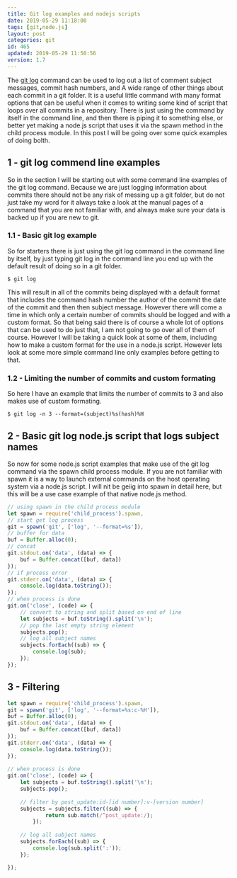 ```yaml
---
title: Git log examples and nodejs scripts
date: 2019-05-29 11:18:00
tags: [git,node.js]
layout: post
categories: git
id: 465
updated: 2019-05-29 11:50:56
version: 1.7
---
```


The [git log](https://git-scm.com/docs/git-log) command can be used to log out a list of comment subject messages, commit hash numbers, and A wide range of other things about each commit in a git folder. It is a useful little command with many format options that can be useful when it comes to writing some kind of script that loops over all commits in a repository. There is just using the command by itself in the command line, and then there is piping it to something else, or better yet making a node.js script that uses it via the spawn method in the child process module. In this post I will be going over some quick examples of doing bolth.

<!-- more -->

## 1 - git log commend line examples

So in the section I will be starting out with some command line examples of the git log command. Because we are just logging information about commits there should not be any risk of messing up a git folder, but do not just take my word for it always take a look at the manual pages of a command that you are not familiar with, and always make sure your data is backed up if you are new to git.

### 1.1 - Basic git log example

So for starters there is just using the git log command in the command line by itself, by just typing git log in the command line you end up with the default result of doing so in a git folder.

```
$ git log
```

This will result in all of the commits being displayed with a default format that includes the command hash number the author of the commit the date of the commit and then then subject message. However there will come a time in which only a certain number of commits should be logged and with a custom format. So that being said there is of course a whole lot of options that can be used to do just that, I am not going to go over all of them of course. However I will be taking a quick look at some of them, including how to make a custom format for the use in a node.js script. However lets look at some more simple command line only examples before getting to that.

### 1.2 - Limiting the number of commits and custom formating

So here I have an example that limits the number of commits to 3 and also makes use of custom formating.

```
$ git log -n 3 --format=(subject)%s(hash)%H 
```

## 2 - Basic git log node.js script that logs subject names

So now for some node.js script examples that make use of the git log command via the spawn child process module. If you are not familiar with spawn it is a way to launch external commands on the host operating system via a node.js script. I will nit be geiig into spawn in detail here, but this will be a use case example of that native node.js method.

```js
// using spawn in the child process module
let spawn = require('child_process').spawn,
// start get log process
git = spawn('git', ['log', '--format=%s']),
// buffer for data
buf = Buffer.alloc(0);
// concat
git.stdout.on('data', (data) => {
    buf = Buffer.concat([buf, data])
});
// if process error
git.stderr.on('data', (data) => {
    console.log(data.toString());
});
// when process is done
git.on('close', (code) => {
    // convert to string and split based on end of line
    let subjects = buf.toString().split('\n');
    // pop the last empty string element
    subjects.pop();
    // log all subject names
    subjects.forEach((sub) => {
        console.log(sub);
    });
});
```

## 3 - Filtering

```js
let spawn = require('child_process').spawn,
git = spawn('git', ['log', '--format=%s:c-%H']),
buf = Buffer.alloc(0);
git.stdout.on('data', (data) => {
    buf = Buffer.concat([buf, data])
});
git.stderr.on('data', (data) => {
    console.log(data.toString());
});
 
// when process is done
git.on('close', (code) => {
    let subjects = buf.toString().split('\n');
    subjects.pop();
 
    // filter by post_update:id-[id number]:v-[version number]
    subjects = subjects.filter((sub) => {
            return sub.match(/^post_update:/);
        });
 
    // log all subject names
    subjects.forEach((sub) => {
        console.log(sub.split(':'));
    });

});
```